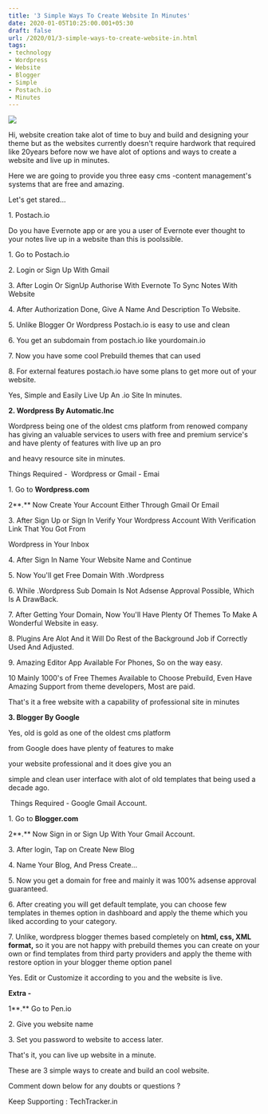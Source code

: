 ```yaml
---
title: '3 Simple Ways To Create Website In Minutes'
date: 2020-01-05T10:25:00.001+05:30
draft: false
url: /2020/01/3-simple-ways-to-create-website-in.html
tags: 
- technology
- Wordpress
- Website
- Blogger
- Simple
- Postach.io
- Minutes
---
```


  

  

[![](https://lh3.googleusercontent.com/-nSIWCn15gPo/XhGtEiM-wxI/AAAAAAAAAj4/wpd0VPVR9IwprFAdsUXpZ-3f3XOlNCZywCLcBGAsYHQ/s1600/IMG_20200105_150044_862.jpg)](https://lh3.googleusercontent.com/-nSIWCn15gPo/XhGtEiM-wxI/AAAAAAAAAj4/wpd0VPVR9IwprFAdsUXpZ-3f3XOlNCZywCLcBGAsYHQ/s1600/IMG_20200105_150044_862.jpg)

  

Hi, website creation take alot of time to buy and build and designing your theme but as the websites currently doesn't require hardwork that required like 20years before now we have alot of options and ways to create a website and live up in minutes.

  

Here we are going to provide you three easy cms -content management's systems that are free and amazing.

  

Let's get stared...

  

1\. Postach.io

  

Do you have Evernote app or are you a user of Evernote ever thought to your notes live up in a website than this is poolssible.

  

1\. Go to Postach.io

  

2\. Login or Sign Up With Gmail

  

3\. After Login Or SignUp Authorise With Evernote To Sync Notes With Website

  

4\. After Authorization Done, Give A Name And Description To Website.

  

5\. Unlike Blogger Or Wordpress Postach.io is easy to use and clean

  

6\. You get an subdomain from postach.io like yourdomain.io

  

7\. Now you have some cool Prebuild themes that can used 

  

8\. For external features postach.io have some plans to get more out of your website.

  

Yes, Simple and Easily Live Up An .io Site In minutes.

  

**2\. Wordpress By Automatic.Inc**

Wordpress being one of the oldest cms platform from renowed company has giving an valuable services to users with free and premium service's and have plenty of features with live up an pro

and heavy resource site in minutes.

  

Things Required -  Wordpress or Gmail - Emai

  

1\. Go to **Wordpress.com**

2**.** Now Create Your Account Either Through Gmail Or Email 

  

3\. After Sign Up or Sign In Verify Your Wordpress Account With Verification Link That You Got From

Wordpress in Your Inbox

  

4\. After Sign In Name Your Website Name and Continue

  

5\. Now You'll get Free Domain With .Wordpress 

  

6\. While .Wordpress Sub Domain Is Not Adsense Approval Possible, Which Is A DrawBack.

  

7\. After Getting Your Domain, Now You'll Have Plenty Of Themes To Make A Wonderful Website in easy.

  

8\. Plugins Are Alot And it Will Do Rest of the Background Job if Correctly Used And Adjusted.

  

9\. Amazing Editor App Available For Phones, So on the way easy.

  

10 Mainly 1000's of Free Themes Available to Choose Prebuild, Even Have Amazing Support from theme developers, Most are paid.

  

That's it a free website with a capability of professional site in minutes 

  

**3\. Blogger By Google**

  

Yes, old is gold as one of the oldest cms platform

from Google does have plenty of features to make

your website professional and it does give you an

simple and clean user interface with alot of old templates that being used a decade ago.

  

 Things Required - Google Gmail Account.

  

1\. Go to **Blogger.com**

2**.** Now Sign in or Sign Up With Your Gmail Account.

  

3\. After login, Tap on Create New Blog

  

4\. Name Your Blog, And Press Create...

  

5\. Now you get a domain for free and mainly it was 100% adsense approval guaranteed.

  

6\. After creating you will get default template, you can choose few templates in themes option in dashboard and apply the theme which you liked according to your category.

  

7\. Unlike, wordpress blogger themes based completely on **html, css, XML format,** so it you are not happy with prebuild themes you can create on your own or find templates from third party providers and apply the theme with restore option in your blogger theme option panel 

  

Yes. Edit or Customize it according to you and the website is live.

  

**Extra -**

1**.** Go to Pen.io

  

2\. Give you website name

  

3\. Set you password to website to access later.

  

That's it, you can live up website in a minute.

  

These are 3 simple ways to create and build an cool website.

  

Comment down below for any doubts or questions ?

  

Keep Supporting : TechTracker.in